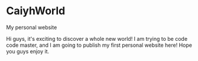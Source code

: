 # CaiyhWorld
My personal website

Hi guys, it's exciting to discover a whole new world! 
I am trying to be code code master, and I am going to publish my first personal website here!
Hope you guys enjoy it.
